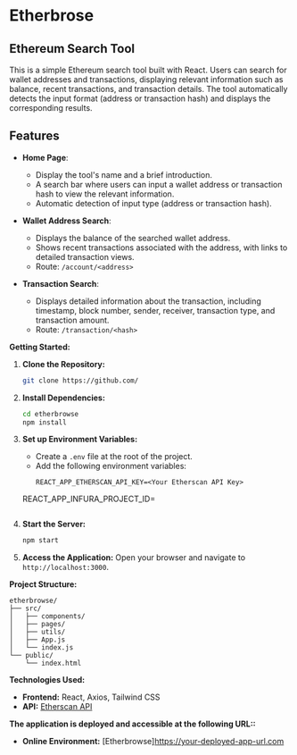 # Etherbrose

## Ethereum Search Tool

This is a simple Ethereum search tool built with React. Users can search for wallet addresses and transactions, displaying relevant information such as balance, recent transactions, and transaction details. The tool automatically detects the input format (address or transaction hash) and displays the corresponding results.

## Features

- **Home Page**: 
  - Display the tool's name and a brief introduction.
  - A search bar where users can input a wallet address or transaction hash to view the relevant information.
  - Automatic detection of input type (address or transaction hash).

- **Wallet Address Search**:
  - Displays the balance of the searched wallet address.
  - Shows recent transactions associated with the address, with links to detailed transaction views.
  - Route: `/account/<address>`

- **Transaction Search**:
  - Displays detailed information about the transaction, including timestamp, block number, sender, receiver, transaction type, and transaction amount.
  - Route: `/transaction/<hash>`

**Getting Started:**

1. **Clone the Repository:**

   ```bash
   git clone https://github.com/
   ```

2. **Install Dependencies:**

   ```bash
   cd etherbrowse
   npm install
   ```

3. **Set up Environment Variables:**

   - Create a `.env` file at the root of the project.
   - Add the following environment variables:
     ```
     REACT_APP_ETHERSCAN_API_KEY=<Your Etherscan API Key>
    REACT_APP_INFURA_PROJECT_ID=<Your Infura Project ID>
     ```

4. **Start the Server:**

   ```bash
   npm start
   ```

5. **Access the Application:**
   Open your browser and navigate to `http://localhost:3000`.

**Project Structure:**

```
etherbrowse/
├── src/
│   ├── components/
│   ├── pages/
│   ├── utils/
│   ├── App.js
│   └── index.js
└── public/
    └── index.html
```

**Technologies Used:**

- **Frontend:** React, Axios, Tailwind CSS
- **API:** [Etherscan API](https://docs.etherscan.io/)

**The application is deployed and accessible at the following URL::**

- **Online Environment:** [Etherbrowse]https://your-deployed-app-url.com